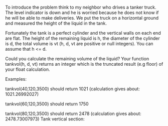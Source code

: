 To introduce the problem think to my neighbor who drives a tanker truck. The level indicator is down and he is worried because he does not know if he will be able to make deliveries. We put the truck on a horizontal ground and measured the height of the liquid in the tank.

Fortunately the tank is a perfect cylinder and the vertical walls on each end are flat. The height of the remaining liquid is h, the diameter of the cylinder is d, the total volume is vt (h, d, vt are positive or null integers). You can assume that h <= d.

Could you calculate the remaining volume of the liquid? Your function tankvol(h, d, vt) returns an integer which is the truncated result (e.g floor) of your float calculation.

Examples:

tankvol(40,120,3500) should return 1021 (calculation gives about: 1021.26992027)

tankvol(60,120,3500) should return 1750

tankvol(80,120,3500) should return 2478 (calculation gives about: 2478.73007973)
Tank vertical section: